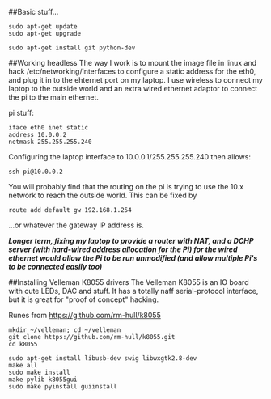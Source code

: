 ##Basic stuff...
```
sudo apt-get update
sudo apt-get upgrade

sudo apt-get install git python-dev
```

##Working headless
The way I work is to mount the image file in linux and hack /etc/networking/interfaces to configure a static address for the eth0, and plug it in to the ehternet port on my laptop. I use wireless to connect my laptop to the outside world and an extra wired ethernet adaptor to connect the pi to the main ethernet.

pi stuff:
```
iface eth0 inet static
address 10.0.0.2
netmask 255.255.255.240
```
Configuring the laptop interface to 10.0.0.1/255.255.255.240 then allows:
```
ssh pi@10.0.0.2
```

You will probably find that the routing on the pi is trying to use the 10.x network to reach the outside world. This can be fixed by
```
route add default gw 192.168.1.254
```
...or whatever the gateway IP address is.

***Longer term, fixing my laptop to provide a router with NAT, and a DCHP server (with hard-wired address allocation for the Pi) for the wired ethernet would allow the Pi to be run unmodified (and allow multiple Pi's to be connected easily too)***

##Installing Velleman K8055 drivers
The Velleman K8055 is an IO board with cute LEDs, DAC and stuff. It has a totally naff serial-protocol interface, but it is great for "proof of concept" hacking.

Runes from https://github.com/rm-hull/k8055
```
mkdir ~/velleman; cd ~/velleman
git clone https://github.com/rm-hull/k8055.git
cd k8055

sudo apt-get install libusb-dev swig libwxgtk2.8-dev
make all
sudo make install
make pylib k8055gui
sudo make pyinstall guiinstall
```
